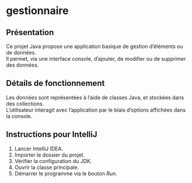 # gestionnaire

## Présentation

Ce projet Java propose une application basique de gestion d’éléments ou de données.  
Il permet, via une interface console, d’ajouter, de modifier ou de supprimer des données.

## Détails de fonctionnement

Les données sont représentées à l’aide de classes Java, et stockées dans des collections.  
L’utilisateur interagit avec l’application par le biais d’options affichées dans la console.

## Instructions pour IntelliJ

1. Lancer IntelliJ IDEA.  
2. Importer le dossier du projet.  
3. Vérifier la configuration du JDK.  
4. Ouvrir la classe principale.  
5. Démarrer le programme via le bouton *Run*.
